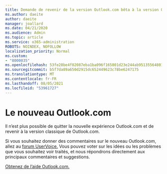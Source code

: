 ```yaml
---
title: Demande de revenir de la version Outlook.com bêta à la version Outlook.com
ms.author: daeite
author: daeite
manager: joallard
ms.date: 04/21/2020
ms.audience: Admin
ms.topic: article
ms.service: o365-administration
ROBOTS: NOINDEX, NOFOLLOW
localization_priority: Normal
ms.custom:
- "8000035"
ms.openlocfilehash: 53fe28be4f02087eba1ba096f165801d23e244ab95135564801f6e9dec231c9c
ms.sourcegitcommit: b5f7da89a650d2915dc652449623c78be6247175
ms.translationtype: MT
ms.contentlocale: fr-FR
ms.lasthandoff: 08/05/2021
ms.locfileid: "53961727"
---
```

# <a name="the-new-outlookcom"></a>Le nouveau Outlook.com

Il n’est plus possible de quitter la nouvelle expérience Outlook.com et de revenir à la version classique de Outlook.com.

Si vous souhaitez donner des commentaires sur le nouveau Outlook.com, allez au [forum UserVoice.](https://go.microsoft.com/fwlink/p/?linkid=851599) Vous pouvez voter sur les idées ou les problèmes que vous souhaitez voir traités, et nous répondrons directement aux principaux commentaires et suggestions.

[Obtenez de l’aide Outlook.com.](https://support.office.com/article/40676ad0-c831-45ac-a023-5be633be798d?wt.mc_id=Office_Outlook_com_Alchemy)